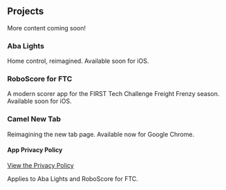 ## Projects
More content coming soon!

### Aba Lights
Home control, reimagined. Available soon for iOS.

### RoboScore for FTC
A modern scorer app for the FIRST Tech Challenge Freight Frenzy season. Available soon for iOS.

### Camel New Tab
Reimagining the new tab page. Available now for Google Chrome. 

#### App Privacy Policy
[View the Privacy Policy](/privacy-policy)

Applies to Aba Lights and RoboScore for FTC.
